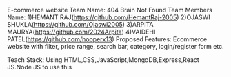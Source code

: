 E-commerce website
Team Name: 404 Brain Not Found
Team Members Name:
     1)HEMANT RAJ(https://github.com/HemantRaj-2005)
     2)OJASWI SHUKLA(https://github.com/Ojaswi2005)
     3)ARPITA MAURYA(https://github.com/2024Arpita)
     4)VAIDEHI PATEL(https://github.com/hooperx13)
Proposed Features:
    Ecommerce website with filter, price range, search bar, category, login/register form etc.

Teach Stack:
  Using HTML,CSS,JavaScript,MongoDB,Express,React JS.Node JS to use this
